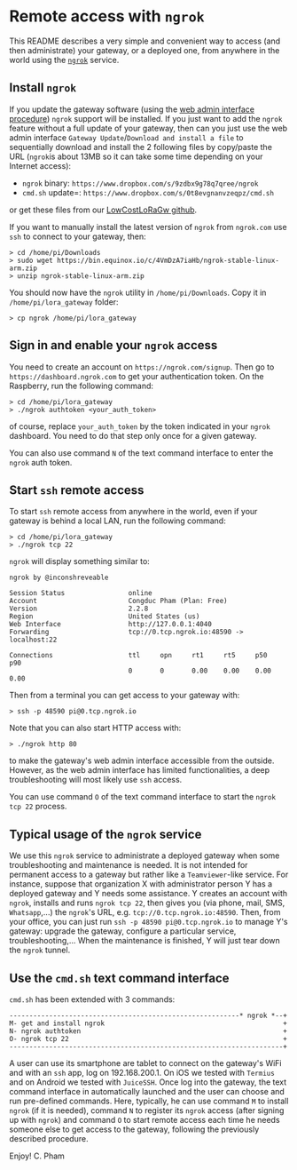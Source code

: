 Remote access with `ngrok`
==========================

This README describes a very simple and convenient way to access (and then administrate) your gateway, or a deployed one, from anywhere in the world using the [`ngrok`](https://ngrok.com/docs/2#getting-started) service.

Install `ngrok`
---------------

If you update the gateway software (using the [web admin interface procedure](https://github.com/CongducPham/LowCostLoRaGw#option-i)) `ngrok` support will be installed. If you just want to add the `ngrok` feature without a full update of your gateway, then can you just use the web admin interface `Gateway Update`/`Download and install a file` to sequentially download and install the 2 following files by copy/paste the URL (`ngrok`is about 13MB so it can take some time depending on your Internet access):

- `ngrok` binary: `https://www.dropbox.com/s/9zdbx9g78q7qree/ngrok`
- `cmd.sh` update=: `https://www.dropbox.com/s/0t8evgnanvzeqpz/cmd.sh`  

or get these files from our [LowCostLoRaGw github](https://github.com/CongducPham/LowCostLoRaGw/tree/master/gw_full_latest).

If you want to manually install the latest version of `ngrok` from `ngrok.com` use `ssh` to connect to your gateway, then:

	> cd /home/pi/Downloads
	> sudo wget https://bin.equinox.io/c/4VmDzA7iaHb/ngrok-stable-linux-arm.zip
	> unzip ngrok-stable-linux-arm.zip

You should now have the `ngrok` utility in `/home/pi/Downloads`. Copy it in `/home/pi/lora_gateway` folder:

	> cp ngrok /home/pi/lora_gateway

Sign in and enable your `ngrok` access
--------------------------------------

You need to create an account on `https://ngrok.com/signup`. Then go to `https://dashboard.ngrok.com` to get your authentication token. On the Raspberry, run the following command:

	> cd /home/pi/lora_gateway
	> ./ngrok authtoken <your_auth_token>
	
of course, replace `your_auth_token` by the token indicated in your `ngrok` dashboard. You need to do that step only once for a given gateway.

You can also use command `N` of the text command interface to enter the `ngrok` auth token.

Start `ssh` remote access
-------------------------

To start `ssh` remote access from anywhere in the world, even if your gateway is behind a local LAN, run the following command:

	> cd /home/pi/lora_gateway
	> ./ngrok tcp 22
	
`ngrok` will display something similar to:

	ngrok by @inconshreveable
	
	Session Status                online
	Account                       Congduc Pham (Plan: Free)
	Version                       2.2.8
	Region                        United States (us)
	Web Interface                 http://127.0.0.1:4040
	Forwarding                    tcp://0.tcp.ngrok.io:48590 -> localhost:22
	
	Connections                   ttl     opn     rt1     rt5     p50     p90
	                              0       0       0.00    0.00    0.00    0.00

Then from a terminal you can get access to your gateway with:

	> ssh -p 48590 pi@0.tcp.ngrok.io
	
Note that you can also start HTTP access with:

	> ./ngrok http 80
	
to make the gateway's web admin interface accessible from the outside. However, as the web admin interface has limited functionalities, a deep troubleshooting will most likely use `ssh` access.

You can use command `O` of the text command interface to start the `ngrok tcp 22` process.	 	

Typical usage of the `ngrok` service
------------------------------------

We use this `ngrok` service to administrate a deployed gateway when some troubleshooting and maintenance is needed. It is not intended for permanent access to a gateway but rather like a `Teamviewer`-like service. For instance, suppose that organization X with administrator person Y has a deployed gateway and Y needs some assistance. Y creates an account with `ngrok`, installs and runs `ngrok tcp 22`, then gives you (via phone, mail, SMS, `Whatsapp`,...) the `ngrok`'s URL, e.g. `tcp://0.tcp.ngrok.io:48590`. Then, from your office, you can just run `ssh -p 48590 pi@0.tcp.ngrok.io` to manage Y's gateway: upgrade the gateway, configure a particular service, troubleshooting,... When the maintenance is finished, Y will just tear down the `ngrok` tunnel.

Use the `cmd.sh` text command interface
---------------------------------------

`cmd.sh` has been extended with 3 commands:

	----------------------------------------------------------* ngrok *--+
	M- get and install ngrok                                             +
	N- ngrok authtoken                                                   +
	O- ngrok tcp 22                                                      + 
	---------------------------------------------------------------------+	
	
A user can use its smartphone are tablet to connect on the gateway's WiFi and with an `ssh` app, log on 192.168.200.1. On iOS we tested with `Termius` and on Android we tested with `JuiceSSH`.	Once log into the gateway, the text command interface in automatically launched and the user can choose and run pre-defined commands. Here, typically, he can use command `M` to install `ngrok` (if it is needed), command `N` to register its `ngrok` access (after signing up with `ngrok`) and command `O` to start remote access each time he needs someone else to get access to the gateway, following the previously described procedure. 
	
	
Enjoy!
C. Pham		